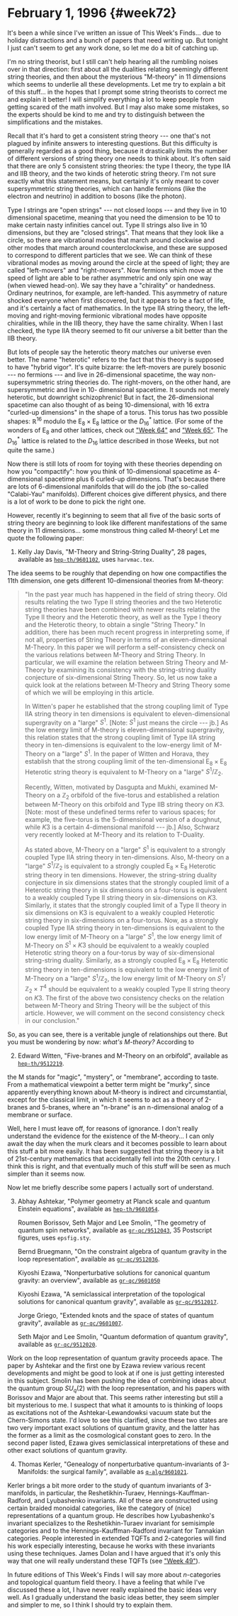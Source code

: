 # February 1, 1996 {#week72}

It's been a while since I've written an issue of This Week's
Finds... due to holiday distractions and a bunch of papers that need
writing up. But tonight I just can't seem to get any work done, so let
me do a bit of catching up.

I'm no string theorist, but I still can't help hearing all the
rumbling noises over in that direction: first about all the dualities
relating seemingly different string theories, and then about the
mysterious "M-theory" in 11 dimensions which seems to underlie all
these developments. Let me try to explain a bit of this stuff... in the
hopes that I prompt some string theorists to correct me and explain it
better! I will simplify everything a lot to keep people from getting
scared of the math involved. But I may also make some mistakes, so the
experts should be kind to me and try to distinguish between the
simplifications and the mistakes.

Recall that it's hard to get a consistent string theory --- one that's
not plagued by infinite answers to interesting questions. But this
difficulty is generally regarded as a good thing, because it drastically
limits the number of different versions of string theory one needs to
think about. It's often said that there are only 5 consistent string
theories: the type I theory, the type IIA and IIB theory, and the two
kinds of heterotic string theory. I'm not sure exactly what this
statement means, but certainly it's only meant to cover supersymmetric
string theories, which can handle fermions (like the electron and
neutrino) in addition to bosons (like the photon).

Type I strings are "open strings" --- not closed loops --- and they live
in 10 dimensional spacetime, meaning that you need the dimension to be
10 to make certain nasty infinities cancel out. Type II strings also
live in 10 dimensions, but they are "closed strings". That means that
they look like a circle, so there are vibrational modes that march
around clockwise and other modes that march around counterclockwise, and
these are supposed to correspond to different particles that we see. We
can think of these vibrational modes as moving around the circle at the
speed of light; they are called "left-movers" and "right-movers".
Now fermions which move at the speed of light are able to be rather
asymmetric and only spin one way (when viewed head-on). We say they have
a "chirality" or handedness. Ordinary neutrinos, for example, are
left-handed. This asymmetry of nature shocked everyone when first
discovered, but it appears to be a fact of life, and it's certainly a
fact of mathematics. In the type IIA string theory, the left-moving and
right-moving fermionic vibrational modes have opposite chiralities,
while in the IIB theory, they have the same chirality. When I last
checked, the type IIA theory seemed to fit our universe a bit better
than the IIB theory.

But lots of people say the heterotic theory matches our universe even
better. The name "heterotic" refers to the fact that this theory is
supposed to have "hybrid vigor". It's quite bizarre: the left-movers
are purely bosonic --- no fermions --- and live in $26$-dimensional spacetime,
the way non-supersymmetric string theories do. The right-movers, on the
other hand, are supersymmetric and live in 10- dimensional spacetime. It
sounds not merely heterotic, but downright schizophrenic! But in fact,
the $26$-dimensional spacetime can also thought of as being
10-dimensional, with 16 extra "curled-up dimensions" in the shape of a
torus. This torus has two possible shapes: $\mathbb{R}^16$ modulo the $\mathrm{E}_8 \times \mathrm{E}_8$
lattice or the $D_{16}^*$ lattice. (For some of the wonders of $\mathrm{E}_8$ and other
lattices, check out ["Week 64"](#week64) and
["Week 65"](#week65). The $D_{16}^*$ lattice is related to the $D_{16}$
lattice described in those Weeks, but not quite the same.)

Now there is still lots of room for toying with these theories depending
on how you "compactify": how you think of $10$-dimensional spacetime as
4-dimensional spacetime plus 6 curled-up dimensions. That's because
there are lots of $6$-dimensional manifolds that will do the job (the
so-called "Calabi-Yau" manifolds). Different choices give different
physics, and there is a lot of work to be done to pick the right one.

However, recently it's beginning to seem that all five of the basic
sorts of string theory are beginning to look like different
manifestations of the same theory in 11 dimensions... some monstrous
thing called M-theory! Let me quote the following paper:

1) Kelly Jay Davis, "M-Theory and String-String Duality", 28 pages, available as [`hep-th/9601102`](https://arxiv.org/abs/hep-th/9601102), uses `harvmac.tex`.

The idea seems to be roughly that depending on how one compactifies the
11th dimension, one gets different $10$-dimensional theories from
M-theory:

> "In the past year much has happened in the field of string theory.
> Old results relating the two Type II string theories and the two
> Heterotic string theories have been combined with newer results
> relating the Type II theory and the Heterotic theory, as well as the
> Type I theory and the Heterotic theory, to obtain a single "String
> Theory." In addition, there has been much recent progress in
> interpreting some, if not all, properties of String Theory in terms of
> an eleven-dimensional M-Theory. In this paper we will perform a
> self-consistency check on the various relations between M-Theory and
> String Theory. In particular, we will examine the relation between
> String Theory and M-Theory by examining its consistency with the
> string-string duality conjecture of six-dimensional String Theory. So,
> let us now take a quick look at the relations between M-Theory and
> String Theory some of which we will be employing in this article.
>
> In Witten's paper he established that the strong coupling limit of
> Type IIA string theory in ten dimensions is equivalent to
> eleven-dimensional supergravity on a "large" $S^1$. \[Note: $S^1$ just
> means the circle --- jb.\] As the low energy limit of M-theory is
> eleven-dimensional supergravity, this relation states that the strong
> coupling limit of Type IIA string theory in ten-dimensions is
> equivalent to the low-energy limit of M-Theory on a "large" $S^1$. In
> the paper of Witten and Horava, they establish that the strong
> coupling limit of the ten-dimensional $\mathrm{E}_8 \times \mathrm{E}_8$ Heterotic string theory
> is equivalent to M-Theory on a "large" $S^1/\mathbb{Z}_2$.
>
> Recently, Witten, motivated by Dasgupta and Mukhi, examined M-Theory
> on a $\mathbb{Z}_2$ orbifold of the five-torus and established a relation between
> M-Theory on this orbifold and Type IIB string theory on $K3$. \[Note:
> most of these undefined terms refer to various spaces; for example,
> the five-torus is the $5$-dimensional version of a doughnut, while $K3$ is
> a certain $4$-dimensional manifold --- jb.\] Also, Schwarz very recently
> looked at M-Theory and its relation to T-Duality.
>
> As stated above, M-Theory on a "large" $S^1$ is equivalent to a
> strongly coupled Type IIA string theory in ten-dimensions. Also,
> M-theory on a "large" $S^1/\mathbb{Z}_2$ is equivalent to a strongly coupled
> $\mathrm{E}_8 \times \mathrm{E}_8$ Heterotic string theory in ten dimensions. However, the
> string-string duality conjecture in six dimensions states that the
> strongly coupled limit of a Heterotic string theory in six dimensions
> on a four-torus is equivalent to a weakly coupled Type II string
> theory in six-dimensions on $K3$. Similarly, it states that the strongly
> coupled limit of a Type II theory in six dimensions on K3 is
> equivalent to a weakly coupled Heterotic string theory in
> six-dimensions on a four-torus. Now, as a strongly coupled Type IIA
> string theory in ten-dimensions is equivalent to the low energy limit
> of M-Theory on a "large" $S^1$, the low energy limit of M-Theory on
> $S^1 \times K3$ should be equivalent to a weakly coupled Heterotic string
> theory on a four-torus by way of six-dimensional string-string
> duality. Similarly, as a strongly coupled $\mathrm{E}_8 \times \mathrm{E}_8$ Heterotic string
> theory in ten-dimensions is equivalent to the low energy limit of
> M-Theory on a "large" $S^1/\mathbb{Z}_2$, the low energy limit of M-Theory on
> $S^1/\mathbb{Z}_2 \times T^4$ should be equivalent to a weakly coupled Type II
> string theory on $K3$. The first of the above two consistency checks on
> the relation between M-Theory and String Theory will be the subject of
> this article. However, we will comment on the second consistency check
> in our conclusion."

So, as you can see, there is a veritable jungle of relationships out
there. But you must be wondering by now: *what's M-theory?* According
to

2) Edward Witten, "Five-branes and M-Theory on an orbifold", available as [`hep-th/9512219`](https://arxiv.org/abs/hep-th/9512219).

the M stands for "magic", "mystery", or "membrane", according to
taste. From a mathematical viewpoint a better term might be "murky",
since apparently everything known about M-theory is indirect and
circumstantial, except for the classical limit, in which it seems to act
as a theory of 2-branes and 5-branes, where an "n-brane" is an
n-dimensional analog of a membrane or surface.

Well, here I must leave off, for reasons of ignorance. I don't really
understand the evidence for the existence of the M-theory... I can only
await the day when the murk clears and it becomes possible to learn
about this stuff a bit more easily. It has been suggested that string
theory is a bit of 21st-century mathematics that accidentally fell into
the 20th century. I think this is right, and that eventually much of
this stuff will be seen as much simpler than it seems now.

Now let me briefly describe some papers I actually sort of understand.

3) Abhay Ashtekar, "Polymer geometry at Planck scale and quantum Einstein equations", available as [`hep-th/9601054`](https://arxiv.org/abs/hep-th/9601054).

    Roumen Borissov, Seth Major and Lee Smolin, "The geometry of quantum spin networks", available as [`gr-qc/9512043`](https://arxiv.org/abs/gr-qc/9512043), 35 Postscript figures, uses `epsfig.sty`.

    Bernd Bruegmann, "On the constraint algebra of quantum gravity in the loop representation", available as [`gr-qc/9512036`](https://arxiv.org/abs/gr-qc/9512036).

    Kiyoshi Ezawa, "Nonperturbative solutions for canonical quantum gravity: an overview", available as [`gr-qc/9601050`](https://arxiv.org/abs/gr-qc/9601050)

    Kiyoshi Ezawa, "A semiclassical interpretation of the topological solutions for canonical quantum gravity", available as [`gr-qc/9512017`](https://arxiv.org/abs/gr-qc/9512017).

    Jorge Griego, "Extended knots and the space of states of quantum gravity", available as [`gr-qc/9601007`](https://arxiv.org/abs/gr-qc/9601007).

    Seth Major and Lee Smolin, "Quantum deformation of quantum gravity", available as [`gr-qc/9512020`](https://arxiv.org/abs/gr-qc/9512020).

Work on the loop representation of quantum gravity proceeds apace. The
paper by Ashtekar and the first one by Ezawa review various recent
developments and might be good to look at if one is just getting
interested in this subject. Smolin has been pushing the idea of
combining ideas about the quantum group $SU_q(2)$ with the loop
representation, and his papers with Borissov and Major are about that.
This seems rather interesting but still a bit mysterious to me. I
suspect that what it amounts to is thinking of loops as excitations not
of the Ashtekar-Lewandowksi vacuum state but the Chern-Simons state.
I'd love to see this clarified, since these two states are two very
important exact solutions of quantum gravity, and the latter has the
former as a limit as the cosmological constant goes to zero. In the
second paper listed, Ezawa gives semiclassical interpretations of these
and other exact solutions of quantum gravity.

4) Thomas Kerler, "Genealogy of nonperturbative quantum-invariants of 3-Manifolds: the surgical family", available as [`q-alg/9601021`](https://arxiv.org/abs/q-alg/9601021).

Kerler brings a bit more order to the study of quantum invariants of
3-manifolds, in particular, the Reshetikhin-Turaev,
Hennings-Kauffman-Radford, and Lyubashenko invariants. All of these are
constructed using certain braided monoidal categories, like the category
of (nice) representations of a quantum group. He describes how
Lyubashenko's invariant specializes to the Reshetikhin-Turaev invariant
for semisimple categories and to the Hennings-Kauffman-Radford invariant
for Tannakian categories. People interested in extended TQFTs and
2-categories will find his work especially interesting, because he works
with these invariants using these techniques. James Dolan and I have
argued that it's only this way that one will really understand these
TQFTs (see ["Week 49"](#week49)).

In future editions of This Week's Finds I will say more about
$n$-categories and topological quantum field theory. I have a feeling that
while I've discussed these a lot, I have never really explained the
basic ideas very well. As I gradually understand the basic ideas better,
they seem simpler and simpler to me, so I think I should try to explain
them.
